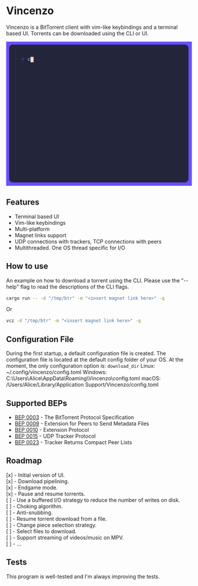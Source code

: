 # Vincenzo
Vincenzo is a BitTorrent client with vim-like keybindings and a terminal based UI. Torrents can be downloaded using the CLI or UI.

![image](tape.gif)

## Features
- Terminal based UI <br />
- Vim-like keybindings <br />
- Multi-platform <br />
- Magnet links support <br />
- UDP connections with trackers, TCP connections with peers <br />
- Multithreaded. One OS thread specific for I/O <br />

## How to use
An example on how to download a torrent using the CLI. Please use the "--help" flag to read the descriptions of the CLI flags.

```bash
cargo run -- -d "/tmp/btr" -m "<insert magnet link here>" -q
```

Or

```bash
vcz -d "/tmp/btr" -m "<insert magnet link here>" -q
```

## Configuration File
During the first startup, a default configuration file is created.
The configuration file is located at the default config folder of your OS. At the moment, the only configuration option is: `download_dir`
Linux:   ~/.config/vincenzo/config.toml
Windows: C:\Users\Alice\AppData\Roaming\Vincenzo\config.toml
macOS:   /Users/Alice/Library/Application Support/Vincenzo/config.toml

## Supported BEPs
- [BEP 0003](http://www.bittorrent.org/beps/bep_0003.html) - The BitTorrent Protocol Specification
- [BEP 0009](http://www.bittorrent.org/beps/bep_0009.html) - Extension for Peers to Send Metadata Files
- [BEP 0010](http://www.bittorrent.org/beps/bep_0010.html) - Extension Protocol
- [BEP 0015](http://www.bittorrent.org/beps/bep_0015.html) - UDP Tracker Protocol
- [BEP 0023](http://www.bittorrent.org/beps/bep_0023.html) - Tracker Returns Compact Peer Lists

## Roadmap
[x] - Initial version of UI. <br />
[x] - Download pipelining. <br />
[x] - Endgame mode. <br />
[x] - Pause and resume torrents. <br />
[ ] - Use a buffered I/O strategy to reduce the number of writes on disk. <br />
[ ] - Choking algorithm. <br />
[ ] - Anti-snubbing. <br />
[ ] - Resume torrent download from a file. <br />
[ ] - Change piece selection strategy. <br />
[ ] - Select files to download. <br />
[ ] - Support streaming of videos/music on MPV. <br />
[ ] - ... <br />

## Tests
This program is well-tested and I'm always improving the tests.
